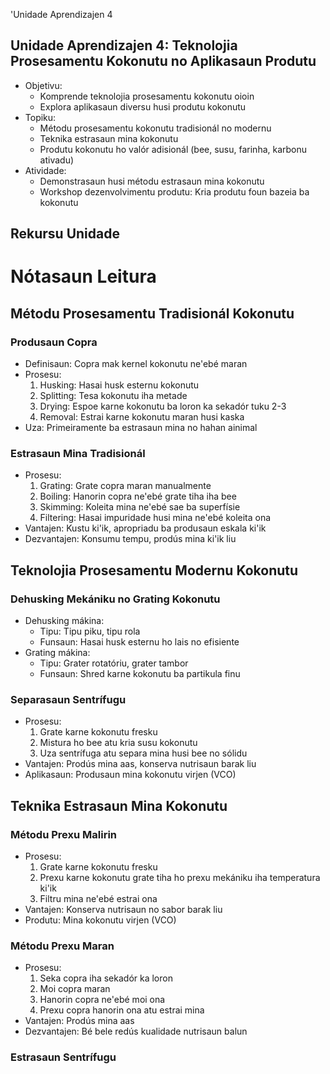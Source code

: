 'Unidade Aprendizajen 4

## Unidade Aprendizajen 4: Teknolojia Prosesamentu Kokonutu no Aplikasaun Produtu
- Objetivu:
  * Komprende teknolojia prosesamentu kokonutu oioin
  * Explora aplikasaun diversu husi produtu kokonutu
- Topiku:
  * Métodu prosesamentu kokonutu tradisionál no modernu
  * Teknika estrasaun mina kokonutu
  * Produtu kokonutu ho valór adisionál (bee, susu, farinha, karbonu ativadu)
- Atividade:
  * Demonstrasaun husi métodu estrasaun mina kokonutu
  * Workshop dezenvolvimentu produtu: Kria produtu foun bazeia ba kokonutu

## Rekursu Unidade

# Nótasaun Leitura

## Métodu Prosesamentu Tradisionál Kokonutu

### Produsaun Copra
- Definisaun: Copra mak kernel kokonutu ne'ebé maran
- Prosesu:
  1. Husking: Hasai husk esternu kokonutu
  2. Splitting: Tesa kokonutu iha metade
  3. Drying: Espoe karne kokonutu ba loron ka sekadór tuku 2-3
  4. Removal: Estrai karne kokonutu maran husi kaska
- Uza: Primeiramente ba estrasaun mina no hahan ainimal

### Estrasaun Mina Tradisionál
- Prosesu:
  1. Grating: Grate copra maran manualmente
  2. Boiling: Hanorin copra ne'ebé grate tiha iha bee
  3. Skimming: Koleita mina ne'ebé sae ba superfísie
  4. Filtering: Hasai impuridade husi mina ne'ebé koleita ona
- Vantajen: Kustu ki'ik, apropriadu ba produsaun eskala ki'ik
- Dezvantajen: Konsumu tempu, prodús mina ki'ik liu

## Teknolojia Prosesamentu Modernu Kokonutu

### Dehusking Mekániku no Grating Kokonutu
- Dehusking mákina:
  - Tipu: Tipu piku, tipu rola
  - Funsaun: Hasai husk esternu ho lais no efisiente
- Grating mákina:
  - Tipu: Grater rotatóriu, grater tambor
  - Funsaun: Shred karne kokonutu ba partikula finu

### Separasaun Sentrífugu
- Prosesu:
  1. Grate karne kokonutu fresku
  2. Mistura ho bee atu kria susu kokonutu
  3. Uza sentrífuga atu separa mina husi bee no sólidu
- Vantajen: Prodús mina aas, konserva nutrisaun barak liu
- Aplikasaun: Produsaun mina kokonutu virjen (VCO)

## Teknika Estrasaun Mina Kokonutu

### Métodu Prexu Malirin
- Prosesu:
  1. Grate karne kokonutu fresku
  2. Prexu karne kokonutu grate tiha ho prexu mekániku iha temperatura ki'ik
  3. Filtru mina ne'ebé estrai ona
- Vantajen: Konserva nutrisaun no sabor barak liu
- Produtu: Mina kokonutu virjen (VCO)

### Métodu Prexu Maran
- Prosesu:
  1. Seka copra iha sekadór ka loron
  2. Moi copra maran
  3. Hanorin copra ne'ebé moi ona
  4. Prexu copra hanorin ona atu estrai mina
- Vantajen: Prodús mina aas
- Dezvantajen: Bé bele redús kualidade nutrisaun balun

### Estrasaun Sentrífugu